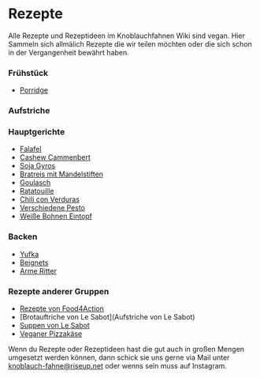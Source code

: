 # Rezepte

Alle Rezepte und Rezeptideen im Knoblauchfahnen Wiki sind vegan. Hier Sammeln sich allmälich Rezepte die wir teilen möchten oder die sich schon in der Vergangenheit bewährt haben.

<!--- ![](images/KF_Kelle.png) --->

### Frühstück
* [Porridge]()

### Aufstriche

### Hauptgerichte

* [Falafel](Falafel)
* [Cashew Cammenbert](Cashew_Cammenbert)
* [Soja Gyros](Soya_Gyros)
* [Bratreis mit Mandelstiften](Bratreis)
* [Goulasch](Goulasch)
* [Ratatouille](Ratatouille)
* [Chili con Verduras]()
* [Verschiedene Pesto]()
* [Weiße Bohnen Eintopf]()

### Backen

* [Yufka](Yufka)
* [Beignets](Beignets)
* [Arme Ritter](Arme_Ritter)

### Rezepte anderer Gruppen

* [Rezepte von Food4Action](https://food4action.noblogs.org/rezepte/)
* [Brotauftriche von Le Sabot](Aufstriche von Le Sabot)
* [Suppen von Le Sabot](https://lesabot.org/?page_id=180)
* [Veganer Pizzakäse](https://wechange.de/group/knoblauchfahne-2/document/veganer-pizzakaese/)


Wenn du Rezepte oder Rezeptideen hast die gut auch in großen Mengen umgesetzt werden können, dann schick sie uns gerne via Mail unter knoblauch-fahne@riseup.net oder wenns sein muss auf Instagram.
